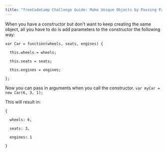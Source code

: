 ```yaml
---
title: "freeCodeCamp Challenge Guide: Make Unique Objects by Passing Parameters to our Constructor"
---
```


When you have a constructor but don't want to keep creating the same object, all you have to do is add parameters to the constructor the following way:

    var Car = function(wheels, seats, engines) {

      this.wheels = wheels;

      this.seats = seats;

      this.engines = engines;

    };

Now you can pass in arguments when you call the constructor. `var myCar = new Car(6, 3, 1);`

This will result in:

    {

      wheels: 6,

      seats: 3,

      engines: 1

    }
